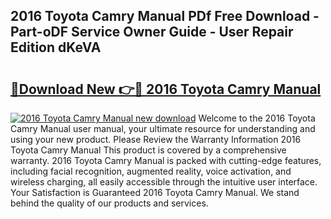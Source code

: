 ## 2016 Toyota Camry Manual PDf Free Download - Part-oDF Service Owner Guide - User Repair Edition dKeVA

# <h2><a href="http://bc32207.oget.top/?id=2016+Toyota+Camry+Manual">🔗Download New 👉🔴 2016 Toyota Camry Manual</a></h2>

[![2016 Toyota Camry Manual new download](https://i.imgur.com/5g1atiW.png)](http://bc32207.oget.top/?id=2016+Toyota+Camry+Manual)
Welcome to the 2016 Toyota Camry Manual user manual, your ultimate resource for understanding and using your new product. Please Review the Warranty Information 2016 Toyota Camry Manual This product is covered by a comprehensive warranty. 2016 Toyota Camry Manual is packed with cutting-edge features, including facial recognition, augmented reality, voice activation, and wireless charging, all easily accessible through the intuitive user interface. Your Satisfaction is Guaranteed 2016 Toyota Camry Manual. We stand behind the quality of our products and services.
